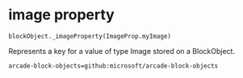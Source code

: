 
# image property

```sig
blockObject._imageProperty(ImageProp.myImage)
```

Represents a key for a value of type Image stored on a BlockObject.

```package
arcade-block-objects=github:microsoft/arcade-block-objects
```
